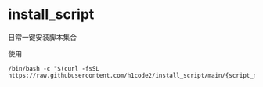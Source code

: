 # install_script
日常一键安装脚本集合


使用 
``` shell
/bin/bash -c "$(curl -fsSL https://raw.githubusercontent.com/h1code2/install_script/main/{script_name})"
```